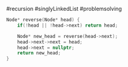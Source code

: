 #recursion #singlyLinkedList #problemsolving 

```cpp title:solution folded:true
Node* reverse(Node* head) {
	if(!head || !head->next) return head;

	Node* new_head = reverse(head->next);
	head->next->next = head;
	head->next = nullptr;
	return new_head; 
}
```